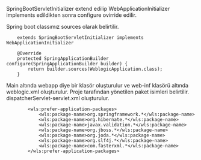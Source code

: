 SpringBootServletInitializer extend edilip WebApplicationInitializer implements edildikten sonra configure ovirride edilir.

Spring boot classımız sources olarak belirtilir.

```
    extends SpringBootServletInitializer implements WebApplicationInitializer

    @Override
    protected SpringApplicationBuilder configure(SpringApplicationBuilder builder) {
        return builder.sources(WeblogicApplication.class);
    }
```

Main altında webapp diye bir klasör oluşturulur ve web-inf klasörü altında weblogic.xml oluşturulur. Proje tarafından yönetilen paket isimleri belirtilir.  dispatcherServlet-servlet.xml oluşturulur.

```
        <wls:prefer-application-packages>
            <wls:package-name>org.springframework.*</wls:package-name>
            <wls:package-name>org.hibernate.*</wls:package-name>
            <wls:package-name>javax.validation.*</wls:package-name>
            <wls:package-name>org.jboss.*</wls:package-name>
            <wls:package-name>org.joda.*</wls:package-name>
            <wls:package-name>org.slf4j.*</wls:package-name>
            <wls:package-name>com.fasterxml.*</wls:package-name>
        </wls:prefer-application-packages>
```



